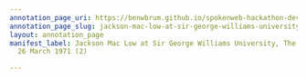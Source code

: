 ```yaml
---
annotation_page_uri: https://benwbrum.github.io/spokenweb-hackathon-development-noterms/annotations/jackson-mac-low-at-sir-george-williams-university-the-poetry-series-26-march-1971-2--canvas-1-audience.json
annotation_page_slug: jackson-mac-low-at-sir-george-williams-university-the-poetry-series-26-march-1971-2--canvas-1-audience
layout: annotation_page
manifest_label: Jackson Mac Low at Sir George Williams University, The Poetry Series,
  26 March 1971 (2)

---
```

